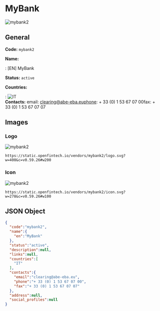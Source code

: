 
# MyBank 
![mybank2](https://static.openfintech.io/vendors/mybank2/logo.svg?w=400&c=v0.59.26#w200)  

## General 
 
**Code:** `mybank2` 
 
**Name:** 
 
:	[EN] MyBank 
 
**Status:** `active` 
 
 
**Countries:** 
 
:	![IT](https://cdnjs.cloudflare.com/ajax/libs/flag-icon-css/3.3.0/flags/4x3/it.svg#w24)  
**Contacts:** 
email: clearing@abe-eba.euphone: + 33 (0) 1 53 67 07 00fax: + 33 (0) 1 53 67 07 07
## Images 

### Logo 
 
![mybank2](https://static.openfintech.io/vendors/mybank2/logo.svg?w=400&c=v0.59.26#w200)  

```
https://static.openfintech.io/vendors/mybank2/logo.svg?w=400&c=v0.59.26#w200
```  

### Icon 
 
![mybank2](https://static.openfintech.io/vendors/mybank2/icon.svg?w=278&c=v0.59.26#w100)  

```
https://static.openfintech.io/vendors/mybank2/icon.svg?w=278&c=v0.59.26#w100
```  

## JSON Object 

```json
{
  "code":"mybank2",
  "name":{
    "en":"MyBank"
  },
  "status":"active",
  "description":null,
  "links":null,
  "countries":[
    "IT"
  ],
  "contacts":{
    "email":"clearing@abe-eba.eu",
    "phone":"+ 33 (0) 1 53 67 07 00",
    "fax":"+ 33 (0) 1 53 67 07 07"
  },
  "address":null,
  "social_profiles":null
}
```  
